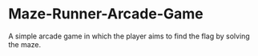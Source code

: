 # Maze-Runner-Arcade-Game
A simple arcade game in which the player aims to find the flag by solving the maze.
